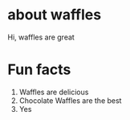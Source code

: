 # about waffles

Hi, waffles are great

# Fun facts
1. Waffles are delicious
2. Chocolate Waffles are the best 
3. Yes